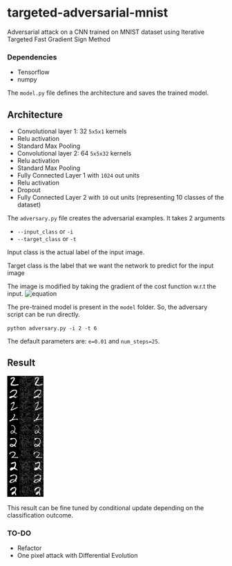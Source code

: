 # targeted-adversarial-mnist
Adversarial attack on a CNN trained on MNIST dataset using Iterative Targeted Fast Gradient Sign Method

### Dependencies
- Tensorflow
- numpy

The `model.py` file defines the architecture and saves the trained model.

## Architecture

- Convolutional layer 1: 32 `5x5x1` kernels
- Relu activation
- Standard Max Pooling
- Convolutional layer 2: 64 `5x5x32` kernels
- Relu activation
- Standard Max Pooling
- Fully Connected Layer 1 with `1024` out units
- Relu activation
- Dropout
- Fully Connected Layer 2 with `10` out units (representing 10 classes of the dataset)

The `adversary.py` file creates the adversarial examples.  It takes 2 arguments
- `--input_class` or `-i`
- `--target_class` or `-t`

Input class is the actual label of the input image.

Target class is the label that we want the network to predict for the input image

The image is modified by taking the gradient of the cost function w.r.t the input.
![equation](https://image.ibb.co/cHaamS/ifgsm.png)

The pre-trained model is present in the `model` folder. So, the adversary script can be run directly.

`python adversary.py -i 2 -t 6`

The default parameters are: `e=0.01` and `num_steps=25`.

## Result
![result](image.jpg)

This result can be fine tuned by conditional update depending on the classification outcome. 

### TO-DO
- Refactor
- One pixel attack with Differential Evolution
